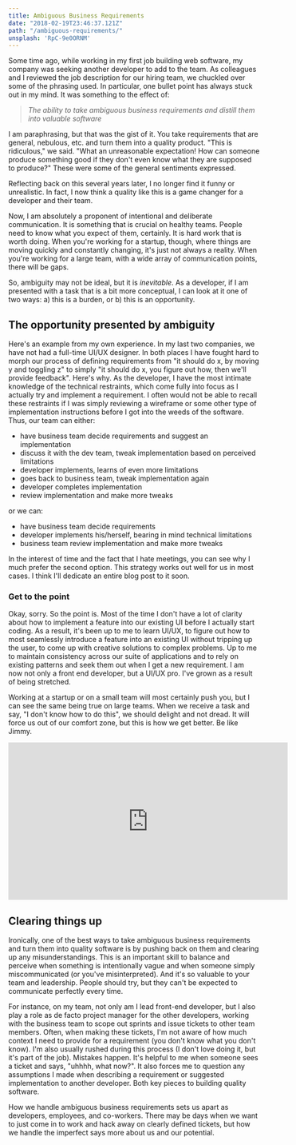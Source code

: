 ```yaml
---
title: Ambiguous Business Requirements
date: "2018-02-19T23:46:37.121Z"
path: "/ambiguous-requirements/"
unsplash: 'RpC-9e0ORNM'
---
```


Some time ago, while working in my first job building web software, my company was seeking another developer to add to the team. As colleagues and I reviewed the job description for our hiring team, we chuckled over some of the phrasing used. In particular, one bullet point has always stuck out in my mind. It was something to the effect of:

> _The ability to take ambiguous business requirements and distill them into valuable software_

I am paraphrasing, but that was the gist of it. You take requirements that are general, nebulous, etc. and turn them into a quality product. "This is ridiculous," we said. "What an unreasonable expectation! How can someone produce something good if they don't even know what they are supposed to produce?" These were some of the general sentiments expressed.

Reflecting back on this several years later, I no longer find it funny or unrealistic. In fact, I now think a quality like this is a game changer for a developer and their team.

Now, I am absolutely a proponent of intentional and deliberate communication. It is something that is crucial on healthy teams. People need to know what you expect of them, certainly. It is hard work that is worth doing. When you're working for a startup, though, where things are moving quickly and constantly changing, it's just not always a reality. When you're working for a large team, with a wide array of communication points, there will be gaps.

So, ambiguity may not be ideal, but it is _inevitable_. As a developer, if I am presented with a task that is a bit more conceptual, I can look at it one of two ways: a) this is a burden, or b) this is an opportunity.

## The opportunity presented by ambiguity

Here's an example from my own experience. In my last two companies, we have not had a full-time UI/UX designer. In both places I have fought hard to morph our process of defining requirements from "it should do x, by moving y and toggling z" to simply "it should do x, you figure out how, then we'll provide feedback". Here's why. As the developer, I have the most intimate knowledge of the technical restraints, which come fully into focus as I actually try and implement a requirement. I often would not be able to recall these restraints if I was simply reviewing a wireframe or some other type of implementation instructions before I got into the weeds of the software. Thus, our team can either:

- have business team decide requirements and suggest an implementation
- discuss it with the dev team, tweak implementation based on perceived limitations
- developer implements, learns of even more limitations
- goes back to business team, tweak implementation again
- developer completes implementation
- review implementation and make more tweaks

or we can:
- have business team decide requirements
- developer implements his/herself, bearing in mind technical limitations
- business team review implementation and make more tweaks

In the interest of time and the fact that I hate meetings, you can see why I much prefer the second option. This strategy works out well for us in most cases. I think I'll dedicate an entire blog post to it soon.

### Get to the point

Okay, sorry. So the point is. Most of the time I don't have a lot of clarity about how to implement a feature into our existing UI before I actually start coding. As a result, it's been up to me to learn UI/UX, to figure out how to most seamlessly introduce a feature into an existing UI without tripping up the user, to come up with creative solutions to complex problems. Up to me to maintain consistency across our suite of applications and to rely on existing patterns and seek them out when I get a new requirement. I am now not only a front end developer, but a UI/UX pro. I've grown as a result of being stretched.

Working at a startup or on a small team will most certainly push you, but I can see the same being true on large teams. When we receive a task and say, "I don't know how to do this", we should delight and not dread. It will force us out of our comfort zone, but this is how we get better. Be like Jimmy.

<iframe width="560" height="315" src="https://www.youtube.com/embed/VlrWnahTiMo" frameborder="0" allow="autoplay; encrypted-media" allowfullscreen></iframe>

## Clearing things up

Ironically, one of the best ways to take ambiguous business requirements and turn them into quality software is by pushing back on them and clearing up any misunderstandings. This is an important skill to balance and perceive when something is intentionally vague and when someone simply miscommunicated (or you've misinterpreted). And it's so valuable to your team and leadership. People should try, but they can't be expected to communicate perfectly every time.

For instance, on my team, not only am I lead front-end developer, but I also play a role as de facto project manager for the other developers, working with the business team to scope out sprints and issue tickets to other team members. Often, when making these tickets, I'm not aware of how much context I need to provide for a requirement (you don't know what you don't know). I'm also usually rushed during this process (I don't love doing it, but it's part of the job). Mistakes happen. It's helpful to me when someone sees a ticket and says, "uhhhh, what now?". It also forces me to question any assumptions I made when describing a requirement or suggested implementation to another developer. Both key pieces to building quality software.

How we handle ambiguous business requirements sets us apart as developers, employees, and co-workers. There may be days when we want to just come in to work and hack away on clearly defined tickets, but how we handle the imperfect says more about us and our potential.
